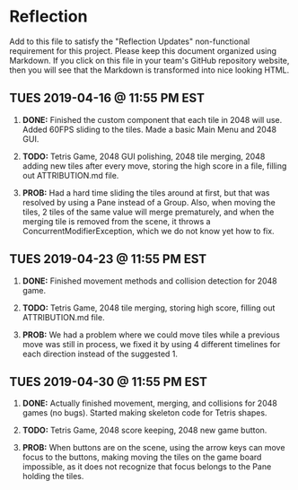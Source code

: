 # Reflection

Add to this file to satisfy the "Reflection Updates" non-functional requirement
for this project. Please keep this document organized using Markdown. If you
click on this file in your team's GitHub repository website, then you will see
that the Markdown is transformed into nice looking HTML.

## TUES 2019-04-16 @ 11:55 PM EST

1. **DONE:** Finished the custom component that each tile in 2048 will use. Added 60FPS sliding to the tiles. Made a basic Main Menu and 2048 GUI.

2. **TODO:** Tetris Game, 2048 GUI polishing, 2048 tile merging, 2048 adding new tiles after every move, storing the high score in a file, filling out ATTRIBUTION.md file.

3. **PROB:** Had a hard time sliding the tiles around at first, but that was resolved by using a Pane instead of a Group. Also, when moving the tiles, 2 tiles of the same value will merge prematurely, and when the merging tile is removed from the scene, it throws a ConcurrentModifierException, which we do not know yet how to fix.


## TUES 2019-04-23 @ 11:55 PM EST

1. **DONE:** Finished movement methods and collision detection for 2048 game.

2. **TODO:** Tetris Game, 2048 tile merging, storing high score, filling out ATTRIBUTION.md file.

3. **PROB:** We had a problem where we could move tiles while a previous move was still in process, we fixed it by using 4 different timelines for each direction instead of the suggested 1.

## TUES 2019-04-30 @ 11:55 PM EST

1. **DONE:** Actually finished movement, merging, and collisions for 2048 games (no bugs). Started making skeleton code for Tetris shapes.

2. **TODO:** Tetris Game, 2048 score keeping, 2048 new game button.

3. **PROB:** When buttons are on the scene, using the arrow keys can move focus to the buttons, making moving the tiles on the game board impossible, as it does not recognize that focus belongs to the Pane holding the tiles.